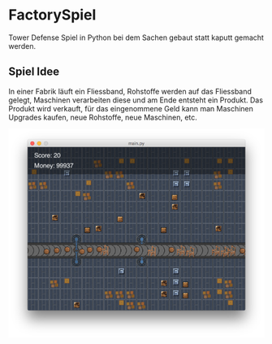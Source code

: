 # FactorySpiel

Tower Defense Spiel in Python bei dem Sachen gebaut statt kaputt gemacht werden.

## Spiel Idee

In einer Fabrik läuft ein Fliessband, Rohstoffe werden auf das Fliessband gelegt, Maschinen verarbeiten diese und am Ende entsteht ein Produkt. Das Produkt wird verkauft, für das eingenommene Geld kann man Maschinen Upgrades kaufen, neue Rohstoffe, neue Maschinen, etc.

![Screen Shot](https://github.com/dbingema/FactorySpiel/blob/main/doc/ScreenShot.png?raw=true)
